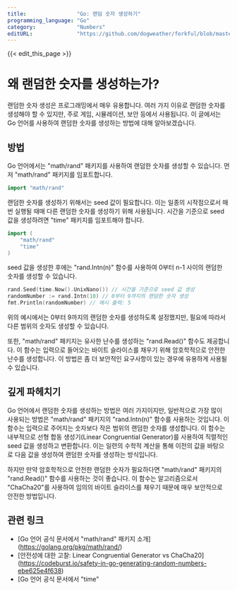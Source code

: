 ```yaml
---
title:                "Go: 랜덤 숫자 생성하기"
programming_language: "Go"
category:             "Numbers"
editURL:              "https://github.com/dogweather/forkful/blob/master/content/ko/go/generating-random-numbers.md"
---
```


{{< edit_this_page >}}

# 왜 랜덤한 숫자를 생성하는가?

랜덤한 숫자 생성은 프로그래밍에서 매우 유용합니다. 여러 가지 이유로 랜덤한 숫자를 생성해야 할 수 있지만, 주로 게임, 시뮬레이션, 보안 등에서 사용됩니다. 이 글에서는 Go 언어를 사용하여 랜덤한 숫자를 생성하는 방법에 대해 알아보겠습니다.

## 방법

Go 언어에서는 "math/rand" 패키지를 사용하여 랜덤한 숫자를 생성할 수 있습니다. 먼저 "math/rand" 패키지를 임포트합니다.

```Go
import "math/rand"
```

랜덤한 숫자를 생성하기 위해서는 seed 값이 필요합니다. 이는 일종의 시작점으로서 매번 실행될 때매 다른 랜덤한 숫자를 생성하기 위해 사용됩니다. 시간을 기준으로 seed 값을 생성하려면 "time" 패키지를 임포트해야 합니다.

```Go
import (
	"math/rand"
	"time"
)
```

seed 값을 생성한 후에는 "rand.Intn(n)" 함수를 사용하여 0부터 n-1 사이의 랜덤한 숫자를 생성할 수 있습니다.

```Go
rand.Seed(time.Now().UnixNano()) // 시간을 기준으로 seed 값 생성
randomNumber := rand.Intn(10) // 0부터 9까지의 랜덤한 숫자 생성
fmt.Println(randomNumber) // 예시 출력: 5
```

위의 예시에서는 0부터 9까지의 랜덤한 숫자를 생성하도록 설정했지만, 필요에 따라서 다른 범위의 숫자도 생성할 수 있습니다.

또한, "math/rand" 패키지는 유사한 난수를 생성하는 "rand.Read()" 함수도 제공합니다. 이 함수는 입력으로 들어오는 바이트 슬라이스를 채우기 위해 암호학적으로 안전한 난수를 생성합니다. 이 방법은 좀 더 보안적인 요구사항이 있는 경우에 유용하게 사용될 수 있습니다.

## 깊게 파헤치기

Go 언어에서 랜덤한 숫자를 생성하는 방법은 여러 가지이지만, 일반적으로 가장 많이 사용되는 방법은 "math/rand" 패키지의 "rand.Intn(n)" 함수를 사용하는 것입니다. 이 함수는 입력으로 주어지는 숫자보다 작은 범위의 랜덤한 숫자를 생성합니다. 이 함수는 내부적으로 선형 합동 생성기(Linear Congruential Generator)를 사용하여 직렬적인 seed 값을 생성하고 변환합니다. 이는 일련의 수학적 계산을 통해 이전의 값을 바탕으로 다음 값을 생성하여 랜덤한 숫자를 생성하는 방식입니다.

하지만 만약 암호학적으로 안전한 랜덤한 숫자가 필요하다면 "math/rand" 패키지의 "rand.Read()" 함수를 사용하는 것이 좋습니다. 이 함수는 알고리즘으로서 "ChaCha20"를 사용하여 임의의 바이트 슬라이스를 채우기 때문에 매우 보안적으로 안전한 방법입니다.

## 관련 링크

- [Go 언어 공식 문서에서 "math/rand" 패키지 소개] (https://golang.org/pkg/math/rand/)
- [안전성에 대한 고찰: Linear Congruential Generator vs ChaCha20] (https://codeburst.io/safety-in-go-generating-random-numbers-ebe625e4f638)
- [Go 언어 공식 문서에서 "time"